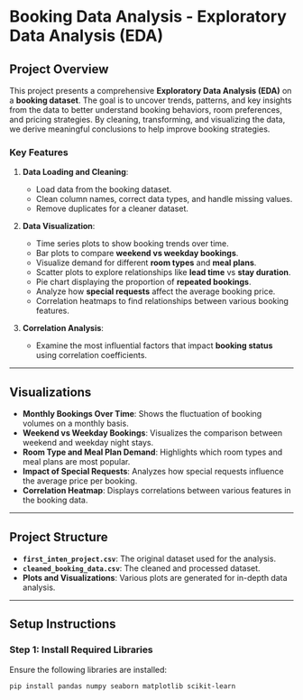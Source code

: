 # Booking Data Analysis - Exploratory Data Analysis (EDA)

## Project Overview

This project presents a comprehensive **Exploratory Data Analysis (EDA)** on a **booking dataset**. The goal is to uncover trends, patterns, and key insights from the data to better understand booking behaviors, room preferences, and pricing strategies. By cleaning, transforming, and visualizing the data, we derive meaningful conclusions to help improve booking strategies.

### Key Features

1. **Data Loading and Cleaning**:
   - Load data from the booking dataset.
   - Clean column names, correct data types, and handle missing values.
   - Remove duplicates for a cleaner dataset.

2. **Data Visualization**:
   - Time series plots to show booking trends over time.
   - Bar plots to compare **weekend vs weekday bookings**.
   - Visualize demand for different **room types** and **meal plans**.
   - Scatter plots to explore relationships like **lead time** vs **stay duration**.
   - Pie chart displaying the proportion of **repeated bookings**.
   - Analyze how **special requests** affect the average booking price.
   - Correlation heatmaps to find relationships between various booking features.

3. **Correlation Analysis**:
   - Examine the most influential factors that impact **booking status** using correlation coefficients.

---

## Visualizations

- **Monthly Bookings Over Time**: Shows the fluctuation of booking volumes on a monthly basis.
- **Weekend vs Weekday Bookings**: Visualizes the comparison between weekend and weekday night stays.
- **Room Type and Meal Plan Demand**: Highlights which room types and meal plans are most popular.
- **Impact of Special Requests**: Analyzes how special requests influence the average price per booking.
- **Correlation Heatmap**: Displays correlations between various features in the booking data.

---

## Project Structure

- **`first_inten_project.csv`**: The original dataset used for the analysis.
- **`cleaned_booking_data.csv`**: The cleaned and processed dataset.
- **Plots and Visualizations**: Various plots are generated for in-depth data analysis.

---

## Setup Instructions

### Step 1: Install Required Libraries

Ensure the following libraries are installed:
```bash
pip install pandas numpy seaborn matplotlib scikit-learn

